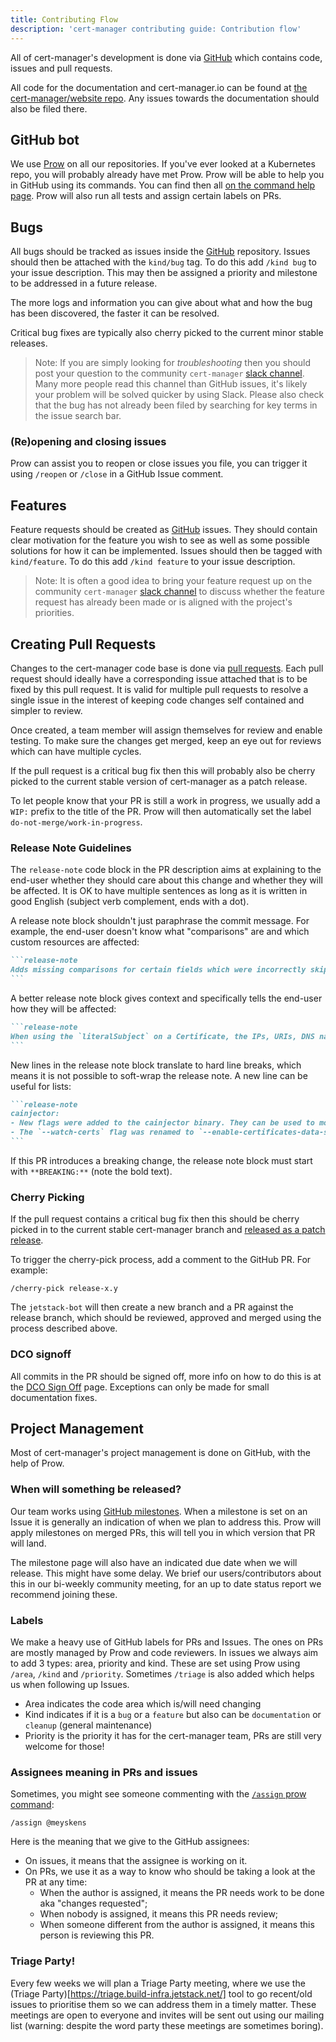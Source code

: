 ```yaml
---
title: Contributing Flow
description: 'cert-manager contributing guide: Contribution flow'
---
```


All of cert-manager's development is done via
[GitHub](https://github.com/cert-manager/cert-manager) which contains code, issues and pull
requests.

All code for the documentation and cert-manager.io can be found at [the cert-manager/website repo](https://github.com/cert-manager/website/).
Any issues towards the documentation should also be filed there.

## GitHub bot

We use [Prow](https://github.com/k8s-ci-robot/test-infra/tree/master/prow) on all our repositories.
If you've ever looked at a Kubernetes repo, you will probably already have met Prow. Prow will be able to help you in GitHub using its commands.
You can find then all [on the command help page](https://prow.build-infra.jetstack.net/command-help).
Prow will also run all tests and assign certain labels on PRs.

## Bugs

All bugs should be tracked as issues inside the
[GitHub](https://github.com/cert-manager/cert-manager/issues) repository. Issues should then be
attached with the `kind/bug` tag. To do this add `/kind bug` to your issue description.
This may then be assigned a priority and milestone to be addressed in a future release.

The more logs and information you can give about what and how the bug has been
discovered, the faster it can be resolved.

Critical bug fixes are typically also cherry picked to the current minor stable releases.

> Note: If you are simply looking for _troubleshooting_ then you should post
> your question to the community `cert-manager` [slack channel](https://slack.k8s.io).
> Many more people read this channel than GitHub issues, it's likely your problem will
> be solved quicker by using Slack.
> Please also check that the bug has not already been filed by searching for key
> terms in the issue search bar.

### (Re)opening and closing issues

Prow can assist you to reopen or close issues you file, you can trigger it using `/reopen` or `/close` in a GitHub Issue comment.

## Features

Feature requests should be created as
[GitHub](https://github.com/cert-manager/cert-manager/issues) issues. They should contain
clear motivation for the feature you wish to see as well as some possible
solutions for how it can be implemented.
Issues should then be tagged with `kind/feature`. To do this add `/kind feature` to your issue description.

> Note: It is often a good idea to bring your feature request up on the
> community `cert-manager` [slack channel](https://slack.k8s.io) to discuss whether
> the feature request has already been made or is aligned with the project's
> priorities.

## Creating Pull Requests

Changes to the cert-manager code base is done via [pull
requests](https://github.com/cert-manager/cert-manager/pulls). Each pull request
should ideally have a corresponding issue attached that is to be fixed by this
pull request. It is valid for multiple pull requests to resolve a single issue
in the interest of keeping code changes self contained and simpler to review.

Once created, a team member will assign themselves for review and enable
testing. To make sure the changes get merged, keep an eye out for reviews which
can have multiple cycles.

If the pull request is a critical bug fix then this will probably
also be cherry picked to the current stable version of cert-manager as a patch
release.

To let people know that your PR is still a work in progress, we usually add a
`WIP:` prefix to the title of the PR. Prow will then automatically set the label
`do-not-merge/work-in-progress`.

### Release Note Guidelines

The `release-note` code block in the PR description aims at explaining to the
end-user whether they should care about this change and whether they will be
affected. It is OK to have multiple sentences as long as it is written in good
English (subject verb complement, ends with a dot).

A release note block shouldn't just paraphrase the commit message. For example,
the end-user doesn't know what "comparisons" are and which custom resources are
affected:

~~~markdown
```release-note
Adds missing comparisons for certain fields which were incorrectly skipped if a LiteralSubject was set
```
~~~

A better release note block gives context and specifically tells the end-user
how they will be affected:

~~~markdown
```release-note
When using the `literalSubject` on a Certificate, the IPs, URIs, DNS names, and email addresses subject segments are now properly compared.
```
~~~

New lines in the release note block translate to hard line breaks, which means
it is not possible to soft-wrap the release note. A new line can be useful for
lists:

~~~markdown
```release-note
cainjector:
- New flags were added to the cainjector binary. They can be used to modify what injectable kinds are enabled. If cainjector is only used as a cert-manager's internal component it is sufficient to only enable validatingwebhookconfigurations and mutatingwebhookconfigurations injectable resources; disabling the rest can improve memory consumption. By default all are enabled.
- The `--watch-certs` flag was renamed to `--enable-certificates-data-source`.
```
~~~

If this PR introduces a breaking change, the release note block must start with
`**BREAKING:**` (note the bold text).

### Cherry Picking

If the pull request contains a critical bug fix then this should be cherry picked in to the current stable cert-manager branch 
and [released as a patch release](../releases/README.md#support-policy).

To trigger the cherry-pick process, add a comment to the GitHub PR.
For example:
```
/cherry-pick release-x.y
```

The `jetstack-bot` will then create a new branch and a PR against the release branch,
which should be reviewed, approved and merged using the process described above.

### DCO signoff

All commits in the PR should be signed off, more info on how to do this is at the [DCO Sign Off](./sign-off.md) page.
Exceptions can only be made for small documentation fixes.

## Project Management

Most of cert-manager's project management is done on GitHub, with the help of Prow.

### When will something be released?

Our team works using [GitHub milestones](https://github.com/cert-manager/cert-manager/milestones).
When a milestone is set on an Issue it is generally an indication of when we plan to address this.
Prow will apply milestones on merged PRs, this will tell you in which version that PR will land.

The milestone page will also have an indicated due date when we will release. This might have some delay.
We brief our users/contributors about this in our bi-weekly community meeting, for an up to date status report we recommend joining these.

### Labels

We make a heavy use of GitHub labels for PRs and Issues. The ones on PRs are mostly managed by Prow and code reviewers.
In issues we always aim to add 3 types: area, priority and kind. These are set using Prow using `/area`, `/kind` and `/priority`.
Sometimes `/triage` is also added which helps us when following up Issues.

* Area indicates the code area which is/will need changing
* Kind indicates if it is a `bug` or a `feature` but also can be `documentation` or `cleanup` (general maintenance)
* Priority is the priority it has for the cert-manager team, PRs are still very welcome for those!

### Assignees meaning in PRs and issues

Sometimes, you might see someone commenting with the
[`/assign` prow command](https://prow.build-infra.jetstack.net/command-help#assign):

```plain
/assign @meyskens
```

Here is the meaning that we give to the GitHub assignees:

- On issues, it means that the assignee is working on it.
- On PRs, we use it as a way to know who should be taking a look at the PR at any time:
  - When the author is assigned, it means the PR needs work to be done aka "changes requested";
  - When nobody is assigned, it means this PR needs review;
  - When someone different from the author is assigned, it means this person is reviewing this PR.

### Triage Party!

Every few weeks we will plan a Triage Party meeting, where we use the (Triage Party)[https://triage.build-infra.jetstack.net/] tool to go recent/old issues to prioritise them so we can address them in a timely matter. These meetings are open to everyone and invites will be sent out using our mailing list (warning: despite the word party these meetings are sometimes boring).